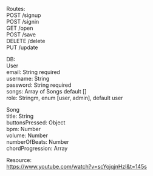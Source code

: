 Routes:  
POST /signup  
POST /signin  
GET /open  
POST /save  
DELETE /delete  
PUT /update  

DB:  
User  
  email: String required  
  username: String  
  password: String required  
  songs: Array of Songs default []  
  role: Stringm, enum [user, admin], default user  

Song  
  title: String  
  buttonsPressed: Object  
  bpm: Number  
  volume: Number  
  numberOfBeats: Number  
  chordProgression: Array  



Resource:  
https://www.youtube.com/watch?v=scYojqjnHzI&t=145s  